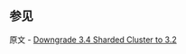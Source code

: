 ## 参见

原文 - [Downgrade 3.4 Sharded Cluster to 3.2]( https://docs.mongodb.com/manual/release-notes/3.4-downgrade-sharded-cluster/ )

